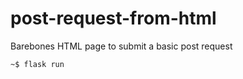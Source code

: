 # post-request-from-html
Barebones HTML page to submit a basic post request

```bash
~$ flask run
```
